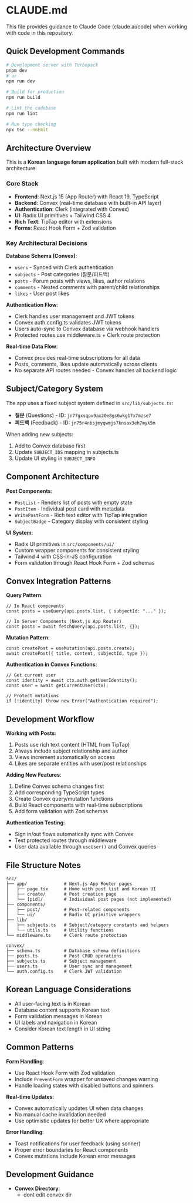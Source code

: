 # CLAUDE.md

This file provides guidance to Claude Code (claude.ai/code) when working with code in this repository.

## Quick Development Commands

```bash
# Development server with Turbopack
pnpm dev
# or
npm run dev

# Build for production
npm run build

# Lint the codebase
npm run lint

# Run type checking
npx tsc --noEmit
```

## Architecture Overview

This is a **Korean language forum application** built with modern full-stack architecture:

### Core Stack
- **Frontend**: Next.js 15 (App Router) with React 19, TypeScript
- **Backend**: Convex (real-time database with built-in API layer)
- **Authentication**: Clerk (integrated with Convex)
- **UI**: Radix UI primitives + Tailwind CSS 4
- **Rich Text**: TipTap editor with extensions
- **Forms**: React Hook Form + Zod validation

### Key Architectural Decisions

**Database Schema (Convex)**:
- `users` - Synced with Clerk authentication
- `subjects` - Post categories (질문/피드백)
- `posts` - Forum posts with views, likes, author relations
- `comments` - Nested comments with parent/child relationships
- `likes` - User post likes

**Authentication Flow**:
- Clerk handles user management and JWT tokens
- Convex auth.config.ts validates JWT tokens
- Users auto-sync to Convex database via webhook handlers
- Protected routes use middleware.ts + Clerk route protection

**Real-time Data Flow**:
- Convex provides real-time subscriptions for all data
- Posts, comments, likes update automatically across clients
- No separate API routes needed - Convex handles all backend logic

## Subject/Category System

The app uses a fixed subject system defined in `src/lib/subjects.ts`:
- **질문** (Questions) - ID: `jn77gxsqpv9ax20e8gs6wkg17x7mzse7`
- **피드백** (Feedback) - ID: `jn75r4nbsjmyqwmjs7knsax3eh7myk5m`

When adding new subjects:
1. Add to Convex database first
2. Update `SUBJECT_IDS` mapping in subjects.ts
3. Update UI styling in `SUBJECT_INFO`

## Component Architecture

**Post Components**:
- `PostList` - Renders list of posts with empty state
- `PostItem` - Individual post card with metadata
- `WritePostForm` - Rich text editor with TipTap integration
- `SubjectBadge` - Category display with consistent styling

**UI System**:
- Radix UI primitives in `src/components/ui/`
- Custom wrapper components for consistent styling
- Tailwind 4 with CSS-in-JS configuration
- Form validation through React Hook Form + Zod schemas

## Convex Integration Patterns

**Query Pattern**:
```tsx
// In React components
const posts = useQuery(api.posts.list, { subjectId: "..." });

// In Server Components (Next.js App Router)
const posts = await fetchQuery(api.posts.list, {});
```

**Mutation Pattern**:
```tsx
const createPost = useMutation(api.posts.create);
await createPost({ title, content, subjectId, type });
```

**Authentication in Convex Functions**:
```tsx
// Get current user
const identity = await ctx.auth.getUserIdentity();
const user = await getCurrentUser(ctx);

// Protect mutations
if (!identity) throw new Error("Authentication required");
```

## Development Workflow

**Working with Posts**:
1. Posts use rich text content (HTML from TipTap)
2. Always include subject relationship and author
3. Views increment automatically on access
4. Likes are separate entities with user/post relationships

**Adding New Features**:
1. Define Convex schema changes first
2. Add corresponding TypeScript types
3. Create Convex query/mutation functions
4. Build React components with real-time subscriptions
5. Add form validation with Zod schemas

**Authentication Testing**:
- Sign in/out flows automatically sync with Convex
- Test protected routes through middleware
- User data available through `useUser()` and Convex queries

## File Structure Notes

```
src/
├── app/              # Next.js App Router pages
│   ├── page.tsx      # Home with post list and Korean UI
│   ├── create/       # Post creation page
│   └── [pid]/        # Individual post pages (not implemented)
├── components/
│   ├── post/         # Post-related components
│   └── ui/           # Radix UI primitive wrappers
├── lib/
│   ├── subjects.ts   # Subject/category constants and helpers
│   └── utils.ts      # Utility functions
└── middleware.ts     # Clerk route protection

convex/
├── schema.ts         # Database schema definitions
├── posts.ts          # Post CRUD operations
├── subjects.ts       # Subject management
├── users.ts          # User sync and management
└── auth.config.ts    # Clerk JWT validation
```

## Korean Language Considerations

- All user-facing text is in Korean
- Database content supports Korean text
- Form validation messages in Korean
- UI labels and navigation in Korean
- Consider Korean text length in UI sizing

## Common Patterns

**Form Handling**:
- Use React Hook Form with Zod validation
- Include `PreventForm` wrapper for unsaved changes warning
- Handle loading states with disabled buttons and spinners

**Real-time Updates**:
- Convex automatically updates UI when data changes
- No manual cache invalidation needed
- Use optimistic updates for better UX where appropriate

**Error Handling**:
- Toast notifications for user feedback (using sonner)
- Proper error boundaries for React components
- Convex mutations include Korean error messages

## Development Guidance

- **Convex Directory**: 
  - dont edit convex dir